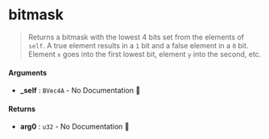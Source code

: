 # bitmask

>  Returns a bitmask with the lowest 4 bits set from the elements of `self`.
>  A true element results in a `1` bit and a false element in a `0` bit.  Element `x` goes
>  into the first lowest bit, element `y` into the second, etc.

#### Arguments

- **\_self** : `BVec4A` \- No Documentation 🚧

#### Returns

- **arg0** : `u32` \- No Documentation 🚧